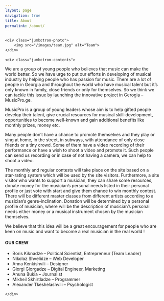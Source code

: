 ```yaml
---
layout: page
navigation: true
title: About
permalink: /about/
---
```


<div class="jumbotron">

	<div class="jumbotron-photo">
		<img src="/images/team.jpg" alt="Team">
	</div>

	<div class="jumbotron-contents">

<p>We are a group of young people who believes that music can make the world better. So we have urge to put our efforts in developing of musical industry by helping people who has passion for music. There are a lot of people in Georgia and throughout the world who have musical talent but it’s only known in family, close friends or only for themselves. So we think we can tackle this issue by launching the innovative project  in Gerogia – MusicPro.ge.


<p>MusicPro is a group of young leaders whose aim is to help gifted people develop their talent, give crucial resources for musical skill-development, opportunities to become well-known and gain additional benefits like monthly prizes, money etc.


<p>Many people don’t have a chance to promote themselves and they play or sing at home, in the street, in subways, with attendance of only close friends or a tiny crowd. Some of them have a video recording of their performance or have a wish to shoot a video and promote it. Such people can send us recording or in case of not having a camera, we can help to shoot a video.


<p>The monthly and regular contests will take place on the site based on a star-rating system which will be used by the site visitors. Furthermore, a site visitor who wants to support a musician, they can share some resources, donate money for the musician’s personal needs listed in their personal profile or just vote with start and give them chance to win monthly contest. There will be different master classes from different artists according to a musician’s genre-inclination. Donation will be determined by a personal profile of musician, where will be the description of musician’s personal needs either money or a musical instrument chosen by the musician themselves.


<p>We believe that this idea will be a great encouragement for people who are keen on music and want to become a real musician in the real world !

<h4>OUR CREW</h4>

<ul>
	<li>Boris Kiknadze – Political Scientist, Entrepreneur (Team Leader)
	<li>Nikoloz Shvelidze – Web Developer
	<li>Anna Kenkishvili – Designer
	<li>Giorgi Giorgadze – Digital Engineer, Marketing
	<li>Anuna Bukia – Journalist
	<li>Mikheil Skhirtladze – Programmer
	<li>Alexander Tkeshelashvili – Psychologist
</ul>


	</div>
</div>
